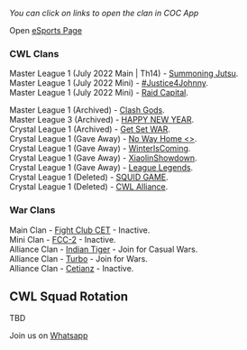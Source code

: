 _You can click on links to open the clan in COC App_

Open [eSports Page](./eSports.md)

### CWL Clans  

  Master  League 1 (July 2022 Main | Th14) - [Summoning Jutsu](https://link.clashofclans.com/en?action=OpenClanProfile&tag=#2L92PRLQG).  
  Master  League 1 (July 2022 Mini) - [#Justice4Johnny](https://link.clashofclans.com/en?action=OpenClanProfile&tag=#2Q8GLJL2U).  
  Master  League 1 (July 2022 Mini) - [Raid Capital](https://link.clashofclans.com/en?action=OpenClanProfile&tag=#2QPC9GV98).  
  
  
  Master  League 1 (Archived) - [Clash Gods](https://link.clashofclans.com/en?action=OpenClanProfile&tag=#2YGLUYVY0).  
  Master  League 3 (Archived) - [HAPPY NEW YEAR](https://link.clashofclans.com/en?action=OpenClanProfile&tag=#2Q92GQVGU).  
  Crystal League 1 (Archived) - [Get Set WAR](https://link.clashofclans.com/en?action=OpenClanProfile&tag=#2PCRU82VU).  
  Crystal League 1 (Gave Away) - [No Way Home <>](https://link.clashofclans.com/en?action=OpenClanProfile&tag=#2LRULJQRQ).  
  Crystal League 1 (Gave Away) - [WinterIsComing](https://link.clashofclans.com/en?action=OpenClanProfile&tag=#2LU09YU20).  
  Crystal League 1 (Gave Away) - [XiaolinShowdown](https://link.clashofclans.com/en?action=OpenClanProfile&tag=#2LUYUPG2P).  
  Crystal League 1 (Gave Away) - [League Legends](https://link.clashofclans.com/en?action=OpenClanProfile&tag=#2L8GPUJ0C).  
  Crystal League 1 (Deleted) - [SQUID GAME](https://link.clashofclans.com/en?action=OpenClanProfile&tag=#2QQ2L82G8).  
  Crystal League 1 (Deleted) - [CWL Alliance](https://link.clashofclans.com/en?action=OpenClanProfile&tag=#2P92PP82L).  

### War Clans
  Main Clan - [Fight Club CET](https://link.clashofclans.com/en?action=OpenClanProfile&tag=#PP0YPJL2) - Inactive.  
  Mini Clan - [FCC-2](https://link.clashofclans.com/en?action=OpenClanProfile&tag=#290R2Q8LP) - Inactive.  
  Alliance Clan - [Indian Tiger](https://link.clashofclans.com/en?action=OpenClanProfile&tag=#2QLR2CRLV) - Join for Casual Wars.  
  Alliance Clan - [Turbo](https://link.clashofclans.com/en?action=OpenClanProfile&tag=#292QRGCUG) - Join for Wars.  
  Alliance Clan - [Cetianz](https://link.clashofclans.com/en?action=OpenClanProfile&tag=#Q2YUV9CJ) - Inactive.  

## CWL Squad Rotation
TBD

Join us on [Whatsapp](https://chat.whatsapp.com/EeZ8MdJnLyAJaVD7suoo3y)
